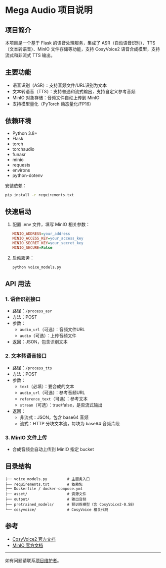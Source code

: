 # Mega Audio 项目说明

## 项目简介

本项目是一个基于 Flask 的语音处理服务，集成了 ASR（自动语音识别）、TTS（文本转语音）、MinIO 文件存储等功能，支持 CosyVoice2 语音合成模型，支持流式和非流式 TTS 输出。

## 主要功能
- 语音识别（ASR）：支持音频文件/URL识别为文本
- 文本转语音（TTS）：支持普通和流式输出，支持自定义参考音频
- MinIO 对象存储：音频文件自动上传到 MinIO
- 支持模型量化（PyTorch 动态量化/FP16）

## 依赖环境
- Python 3.8+
- Flask
- torch
- torchaudio
- funasr
- minio
- requests
- environs
- python-dotenv

安装依赖：
```bash
pip install -r requirements.txt
```

## 快速启动
1. 配置 .env 文件，填写 MinIO 相关参数：
   ```ini
   MINIO_ADDRESS=your_address
   MINIO_ACCESS_KEY=your_access_key
   MINIO_SECRET_KEY=your_secret_key
   MINIO_SECURE=False
   ```
2. 启动服务：
   ```bash
   python voice_models.py
   ```

## API 用法

### 1. 语音识别接口
- 路径：`/process_asr`
- 方法：POST
- 参数：
  - `audio_url`（可选）：音频文件URL
  - `audio`（可选）：上传音频文件
- 返回：JSON，包含识别文本

### 2. 文本转语音接口
- 路径：`/process_tts`
- 方法：POST
- 参数：
  - `text`（必填）：要合成的文本
  - `audio_url`（可选）：参考音频URL
  - `reference_text`（可选）：参考文本
  - `stream`（可选）：true/false，是否流式输出
- 返回：
  - 非流式：JSON，包含 base64 音频
  - 流式：HTTP 分块文本流，每块为 base64 音频片段

### 3. MinIO 文件上传
- 合成音频会自动上传到 MinIO 指定 bucket

## 目录结构
```
├── voice_models.py         # 主服务入口
├── requirements.txt        # 依赖包
├── Dockerfile / docker-compose.yml
├── asset/                  # 资源文件
├── output/                 # 输出音频
├── pretrained_models/      # 预训练模型（含 CosyVoice2-0.5B）
└── cosyvoice/              # CosyVoice 相关代码
```

## 参考
- [CosyVoice2 官方文档](https://github.com/alibaba-damo-academy/CosyVoice)
- [MinIO 官方文档](https://min.io/)

---
如有问题请联系[项目维护者](1710886795@qq.com)。
